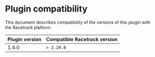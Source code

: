 # Plugin compatibility
This document describes compatibility of the versions of this plugin with the Racetrack platform.

| Plugin version | Compatible Racetrack version |
|----------------|------------------------------|
| 1.4.0          | `> 2.20.0`                   |
